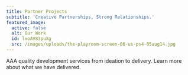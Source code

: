 ```yaml
---
title: Partner Projects
subtitle: 'Creative Partnerships, Strong Relationships.'
featured_image:
  active: false
  alt: Our Work
  id: lxoAV83puXg
  src: /images/uploads/the-playroom-screen-06-us-ps4-05aug14.jpg
---
```

AAA quality development services from ideation to delivery. Learn more about what we have delivered.
